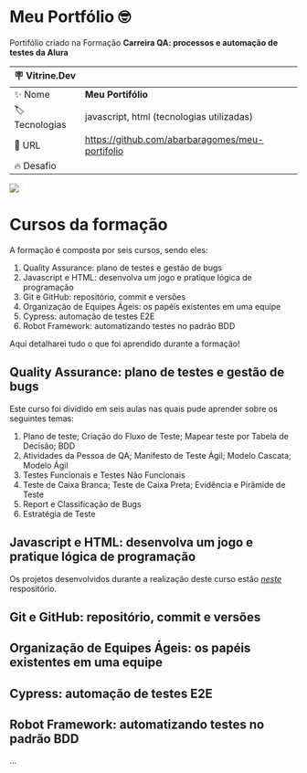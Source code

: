 # Meu Portfólio 🤓

Portifólio criado na Formação **Carreira QA: processos e automação de testes da Alura**

| :placard: Vitrine.Dev |     |
| -------------  | --- |
| :sparkles: Nome        | **Meu Portifólio**
| :label: Tecnologias | javascript, html (tecnologias utilizadas)
| :rocket: URL         | https://github.com/abarbaragomes/meu-portifolio
| :fire: Desafio     | 

<!-- Inserir imagem com a #vitrinedev ao final do link -->
![](https://github.com/abarbaragomes/meu-portifolio/assets/136185103/221dbef6-cb3a-44d2-a9ad-064ee61917e7#vitrinedev)


# Cursos da formação

A formação é composta por seis cursos, sendo eles:
1. Quality Assurance: plano de testes e gestão de bugs
2. Javascript e HTML: desenvolva um jogo e pratique lógica de programação
3. Git e GitHub: repositório, commit e versões
4. Organização de Equipes Ágeis: os papéis existentes em uma equipe
5. Cypress: automação de testes E2E
6. Robot Framework: automatizando testes no padrão BDD

Aqui detalharei tudo o que foi aprendido durante a formação!


## Quality Assurance: plano de testes e gestão de bugs

Este curso foi dividido em seis aulas nas quais pude aprender sobre os seguintes temas:
1. Plano de teste; Criação do Fluxo de Teste; Mapear teste por Tabela de Decisão; BDD
2. Atividades da Pessoa de QA; Manifesto de Teste Ágil; Modelo Cascata; Modelo Ágil
3. Testes Funcionais e Testes Não Funcionais
4. Teste de Caixa Branca; Teste de Caixa Preta; Evidência e Pirâmide de Teste
5. Report e Classificação de Bugs
6. Estratégia de Teste


## Javascript e HTML: desenvolva um jogo e pratique lógica de programação

Os projetos desenvolvidos durante a realização deste curso estão *[neste](https://github.com/abarbaragomes/meu-portifolio/blob/main/Logica_de_Programacao.zip)* respositório.


## Git e GitHub: repositório, commit e versões


## Organização de Equipes Ágeis: os papéis existentes em uma equipe


## Cypress: automação de testes E2E


## Robot Framework: automatizando testes no padrão BDD




...
